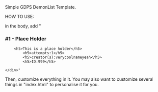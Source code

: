 Simple GDPS DemonList Template. 

HOW TO USE:

in the body, add "<div class="box">
        <h3>#1 - Place Holder</h3>
        
        <h5>This is a place holder</h5>
            <h5>attempts:1</h5>
            <h5>creator(s):verycoolnameyeah</h5>
            <h5>ID:999</h5>
        
    </div>"
   Then, customize everything in it. You may also want to customize several things in "index.html" to personalise it for you. 

